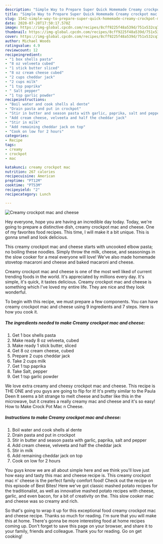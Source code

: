 ```yaml
---
description: "Simple Way to Prepare Super Quick Homemade Creamy crockpot mac and cheese"
title: "Simple Way to Prepare Super Quick Homemade Creamy crockpot mac and cheese"
slug: 1542-simple-way-to-prepare-super-quick-homemade-creamy-crockpot-mac-and-cheese
date: 2020-07-28T17:50:17.578Z
image: https://img-global.cpcdn.com/recipes/8cff9225f48a539d/751x532cq70/creamy-crockpot-mac-and-cheese-recipe-main-photo.jpg
thumbnail: https://img-global.cpcdn.com/recipes/8cff9225f48a539d/751x532cq70/creamy-crockpot-mac-and-cheese-recipe-main-photo.jpg
cover: https://img-global.cpcdn.com/recipes/8cff9225f48a539d/751x532cq70/creamy-crockpot-mac-and-cheese-recipe-main-photo.jpg
author: Michael Woods
ratingvalue: 4.9
reviewcount: 12
recipeingredient:
- "1 box shells pasta"
- "8 oz velveeta cubed"
- "1 stick butter sliced"
- "8 oz cream cheese cubed"
- "2 cups cheddar jack"
- "2 cups milk"
- "1 tsp paprika"
- " Salt pepper"
- "1 tsp garlic powder"
recipeinstructions:
- "Boil water and cook shells al dente"
- "Drain pasta and put in crockpot"
- "Stir in butter and season pasta with garlic, paprika, salt and pepper"
- "Add cream cheese, velveeta and half the cheddar jack"
- "Stir in milk"
- "Add remaining cheddar jack on top"
- "Cook on low for 2 hours"
categories:
- Recipe
tags:
- creamy
- crockpot
- mac

katakunci: creamy crockpot mac 
nutrition: 267 calories
recipecuisine: American
preptime: "PT12M"
cooktime: "PT53M"
recipeyield: "2"
recipecategory: Lunch

---
```



![Creamy crockpot mac and cheese](https://img-global.cpcdn.com/recipes/8cff9225f48a539d/751x532cq70/creamy-crockpot-mac-and-cheese-recipe-main-photo.jpg)

Hey everyone, hope you are having an incredible day today. Today, we're going to prepare a distinctive dish, creamy crockpot mac and cheese. One of my favorites food recipes. This time, I will make it a bit unique. This is gonna smell and look delicious.

This creamy crockpot mac and cheese starts with uncooked elbow pasta; no boiling these noodles. Simply throw the milk, cheese, and seasonings in the slow cooker for a meal everyone will love! We&#39;ve also made homemade stovetop macaroni and cheese and baked macaroni and cheese.

Creamy crockpot mac and cheese is one of the most well liked of current trending foods in the world. It's appreciated by millions every day. It's simple, it's quick, it tastes delicious. Creamy crockpot mac and cheese is something which I've loved my entire life. They are nice and they look wonderful.


To begin with this recipe, we must prepare a few components. You can have creamy crockpot mac and cheese using 9 ingredients and 7 steps. Here is how you cook it.

<!--inarticleads1-->

##### The ingredients needed to make Creamy crockpot mac and cheese:

1. Get 1 box shells pasta
1. Make ready 8 oz velveeta, cubed
1. Make ready 1 stick butter, sliced
1. Get 8 oz cream cheese, cubed
1. Prepare 2 cups cheddar jack
1. Take 2 cups milk
1. Get 1 tsp paprika
1. Take  Salt, pepper
1. Get 1 tsp garlic powder


We love extra creamy and cheesy crockpot mac and cheese. This recipe is THE ONE and you guys are going to flip for it! It&#39;s pretty similar to the Paula Deen It seems a bit strange to melt cheese and butter like this in the microwave, but it creates a really creamy mac and cheese and it&#39;s so easy! How to Make Crock Pot Mac n Cheese. 

<!--inarticleads2-->

##### Instructions to make Creamy crockpot mac and cheese:

1. Boil water and cook shells al dente
1. Drain pasta and put in crockpot
1. Stir in butter and season pasta with garlic, paprika, salt and pepper
1. Add cream cheese, velveeta and half the cheddar jack
1. Stir in milk
1. Add remaining cheddar jack on top
1. Cook on low for 2 hours


You guys know we are all about simple here and we think you&#39;ll love just how easy and tasty this mac and cheese recipe is. This creamy crockpot mac n&#39; cheese is the perfect family comfort food! Check out the recipe on this episode of Best Bites! Here we&#39;ve got classic mashed potato recipes for the traditionalist, as well as innovative mashed potato recipes with cheese, garlic, and even bacon, for a bit of creativity on the. This slow cooker mac and cheese was so creamy and rich. 

So that's going to wrap it up for this exceptional food creamy crockpot mac and cheese recipe. Thanks so much for reading. I'm sure that you will make this at home. There's gonna be more interesting food at home recipes coming up. Don't forget to save this page on your browser, and share it to your family, friends and colleague. Thank you for reading. Go on get cooking!
